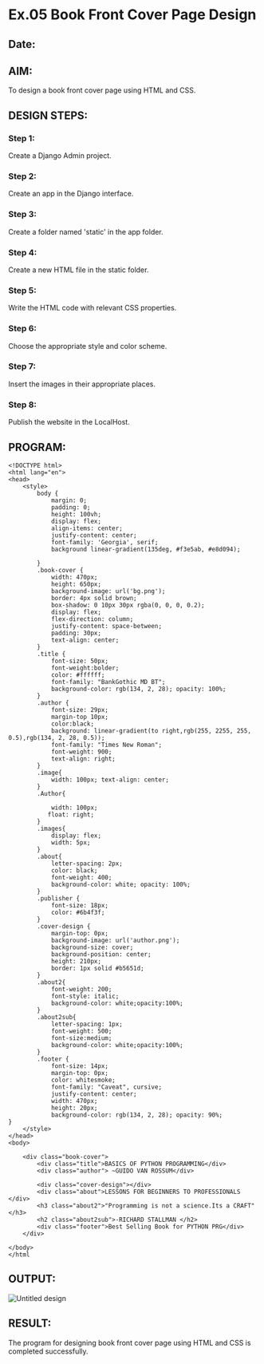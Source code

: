 # Ex.05 Book Front Cover Page Design
## Date:

## AIM:
To design a book front cover page using HTML and CSS.

## DESIGN STEPS:

### Step 1:
Create a Django Admin project.

### Step 2:
Create an app in the Django interface.

### Step 3:
Create a folder named 'static' in the app folder.

### Step 4:
Create a new HTML file in the static folder.

### Step 5:
Write the HTML code with relevant CSS properties.

### Step 6:
Choose the appropriate style and color scheme.

### Step 7:
Insert the images in their appropriate places.

### Step 8:
Publish the website in the LocalHost.

## PROGRAM:
```
<!DOCTYPE html>
<html lang="en">
<head>
    <style>
        body {
            margin: 0;
            padding: 0;
            height: 100vh;
            display: flex;
            align-items: center;
            justify-content: center;
            font-family: 'Georgia', serif;
            background linear-gradient(135deg, #f3e5ab, #e8d094);
           
        }
        .book-cover {
            width: 470px;
            height: 650px;
            background-image: url('bg.png');
            border: 4px solid brown;
            box-shadow: 0 10px 30px rgba(0, 0, 0, 0.2);
            display: flex;
            flex-direction: column;
            justify-content: space-between;
            padding: 30px;
            text-align: center;
        }
        .title {
            font-size: 50px;
            font-weight:bolder;
            color: #ffffff;
            font-family: "BankGothic MD BT";
            background-color: rgb(134, 2, 28); opacity: 100%;
        }
        .author {
            font-size: 29px;
            margin-top 10px;
            color:black;
            background: linear-gradient(to right,rgb(255, 2255, 255, 0.5),rgb(134, 2, 28, 0.5));
            font-family: "Times New Roman";
            font-weight: 900;
            text-align: right;
        }
        .image{
            width: 100px; text-align: center;
        }
        .Author{
            
            width: 100px;
           float: right; 
        }
        .images{
            display: flex;
            width: 5px;
        }
        .about{
            letter-spacing: 2px;
            color: black;
            font-weight: 400;
            background-color: white; opacity: 100%;
        }
        .publisher {
            font-size: 18px;
            color: #6b4f3f;
        }
        .cover-design {
            margin-top: 0px;
            background-image: url('author.png');
            background-size: cover;
            background-position: center;
            height: 210px;
            border: 1px solid #b5651d;
        }
        .about2{
            font-weight: 200;
            font-style: italic;
            background-color: white;opacity:100%;
        }
        .about2sub{
            letter-spacing: 1px;
            font-weight: 500;
            font-size:medium;
            background-color: white;opacity:100%;
        }
        .footer {
            font-size: 14px;
            margin-top: 0px;
            color: whitesmoke;
            font-family: "Caveat", cursive;
            justify-content: center;
            width: 470px;
            height: 20px;
            background-color: rgb(134, 2, 28); opacity: 90%;
}
    </style>
</head>
<body>

    <div class="book-cover">
        <div class="title">BASICS OF PYTHON PROGRAMMING</div>
        <div class="author"> ~GUIDO VAN ROSSUM</div>
        
        <div class="cover-design"></div>
        <div class="about">LESSONS FOR BEGINNERS TO PROFESSIONALS </div>
        <h3 class="about2">"Programming is not a science.Its a CRAFT" </h3>
        <h2 class="about2sub">-RICHARD STALLMAN </h2>
        <div class="footer">Best Selling Book for PYTHON PRG</div>
    </div>

</body>
</html
```


## OUTPUT:
![Untitled design](https://github.com/user-attachments/assets/1141ec32-d709-4e07-bf0c-b9ad2abd9639)


## RESULT:
The program for designing book front cover page using HTML and CSS is completed successfully.
